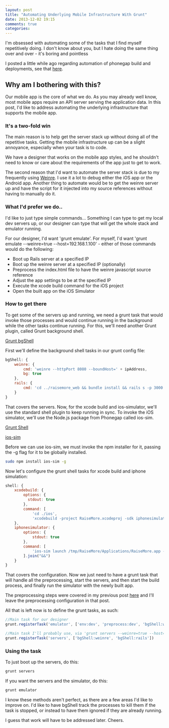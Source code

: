 ```yaml
---
layout: post
title: "Automating Underlying Mobile Infrastructure With Grunt"
date: 2013-12-02 19:15
comments: true
categories: 
---
```


I'm obsessed with automating some of the tasks that I find myself repetitively doing. I don't know about you, but I hate doing the same thing over and over - it's boring and pointless

I posted a little while ago regarding automation of phonegap build and deployments, see that [here](/blog/2013/11/30/automating-phonegap-builds-with-grunt/).

## Why am I bothering with this?

Our mobile app is the core of what we do. As you may already well know, most mobile apps require an API server serving the application data. In this post, I'd like to address automating the underlying infrastructure that supports the mobile app.

### It's a two-fold win

The main reason is to help get the server stack up without doing all of the repetitive tasks. Getting the mobile infrastructure up can be a slight annoyance, especially when your task is to code. 

We have a designer that works on the mobile app styles, and he shouldn't need to know or care about the requirements of the app just to get to work.

The second reason that I'd want to automate the server stack is due to my frequently using [Weinre](http://people.apache.org/~pmuellr/weinre/docs/latest/). I use it a lot to debug either the iOS app or the Android app. Another thing to automate would be to get the weinre server up and have the script for it injected into my source references without having to manually do it.

### What I'd prefer we do..

I'd like to just type simple commands... Something I can type to get my local dev servers up, or our designer can type that will get the whole stack and emulator running.

For our designer, I'd want 'grunt emulate'. For myself, I'd want 'grunt emulate --weinre=true --host=192.168.1.100' - either of those commands would do the following:

* Boot up Rails server at a specified IP
* Boot up the weinre server at a specified IP (optionally)
* Preprocess the index.html file to have the weinre javascript source reference
* Adjust the app settings to be at the specified IP
* Execute the xcode build command for the iOS project
* Open the built app on the iOS Simulator

### How to get there 

To get some of the servers up and running, we need a grunt task that would invoke those processes and would continue running in the background while the other tasks continue running. For this, we'll need another Grunt plugin, called Grunt background shell.

[Grunt bgShell](https://npmjs.org/package/grunt-bg-shell)

First we'll define the background shell tasks in our grunt config file:

``` javascript Grunt background shell configuration
bgShell: {
	weinre: {
		cmd: 'weinre --httpPort 8080 --boundHost=' + ipAddress,
		bg: true
	},
	rails: {
		cmd: 'cd ../raisemore_web && bundle install && rails s -p 3000 -b ' + ipAddress
	}
}
```

That covers the servers. Now, for the xcode build and ios-simulator, we'll use the standard shell plugin to keep running in sync. To invoke the iOS simulator, we'll use the Node.js package from Phonegap called ios-sim.

[Grunt Shell](https://github.com/sindresorhus/grunt-shell)

[ios-sim](https://github.com/phonegap/ios-sim)

Before we can use ios-sim, we must invoke the npm installer for it, passing the -g flag for it to be globally installed.

``` sh Installing ios-sim
sudo npm install ios-sim -g
```

Now let's configure the grunt shell tasks for xcode build and iphone simulation:

``` javascript Grunt shell configuration for xcode build and ios-sim
shell: {
	xcodebuild: {
		options: {
		  stdout: true
		},
		command: [ 
			'cd ./ios', 
			'xcodebuild -project RaiseMore.xcodeproj -sdk iphonesimulator7.0 -scheme RaiseMore -configuration Debug install DSTROOT=/tmp/RaiseMore' ].join("&&")
	},
	iphonesimulator: {
		options: {
			stdout: true
		},
		command: [ 
			'ios-sim launch /tmp/RaiseMore/Applications/RaiseMore.app --sdk 5.0'
		].join("&&")
	}
}
```

That covers the configuration. Now we just need to have a grunt task that will handle all the preprocessing, start the servers, and then start the build process, and finally run the simulator with the newly built app.

The preprocessing steps were covered in my previous post [here](/blog/2013/11/30/automating-phonegap-builds-with-grunt/) and I'll leave the preprocessing configuration in that post. 

All that is left now is to define the grunt tasks, as such:

``` javascript Grunt task definition
//Main task for our designer
grunt.registerTask('emulator', ['env:dev', 'preprocess:dev', 'bgShell:weinre', 'bgShell:rails', 'shell:xcodebuild', 'shell:iphonesimulator']);

//Main task I'll probably use, via 'grunt servers --weinre=true --host=192.168.1.100'
grunt.registerTask('servers', ['bgShell:weinre', 'bgShell:rails'])
```

### Using the task

To just boot up the servers, do this:

``` sh Invoking the grunt server task
grunt servers
```

If you want the servers and the simulator, do this:

``` sh Invoking the grunt emulator task
grunt emulator
```

I know these methods aren't perfect, as there are a few areas I'd like to improve on. I'd like to have bgShell track the processes to kill them if the task is stopped, or instead to have them ignored if they are already running.

I guess that work will have to be addressed later. Cheers.